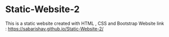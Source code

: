 # Static-Website-2
This is a static website created with HTML , CSS and Bootstrap
Website link : https://sabarishav.github.io/Static-Website-2/
